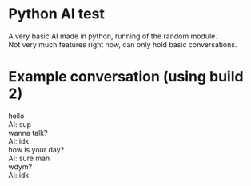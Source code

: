 # Python AI test
A very basic AI made in python, running of the random module.  
Not very much features right now, can only hold basic conversations.
# Example conversation (using build 2)
hello  
AI: sup  
wanna talk?  
AI: idk  
how is your day?  
AI: sure man  
wdym?  
AI: idk  
